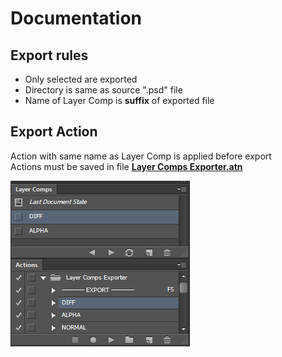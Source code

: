 # Documentation  


## Export rules  
- Only selected  are exported  
- Directory is same as source ".psd" file  
- Name of Layer Comp is __suffix__ of exported file  


## Export Action  
Action with same name as Layer Comp is applied before export  
Actions must be saved in file __[Layer Comps Exporter.atn](../../Actions/Layer%20Comps%20Exporter.atn)__  


![Layer Comps and Action names](Documentation/layer-comps-and-actions.jpg)  